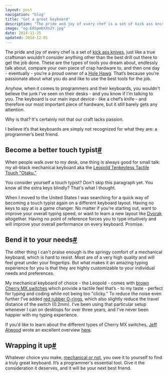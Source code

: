 ```yaml
---
layout: post
navigation: "blog"
title: "Get a great keyboard"
description: "The pride and joy of every chef is a set of kick ass knives, just like a true craftsman wouldn’t consider anything other than the best drill out there to get the job done."
image: "og-E0Spm6XXn2Y.jpg"
date: 2014-11-25
updated: 2014-12-01
---
```


The pride and joy of every chef is a set of <a target="_blank" href="http://cutbrooklyn.com/">kick ass knives</a>, just like a true craftsman wouldn’t consider anything other than the best drill out there to get the job done. These are the types of tools you dream about, endlessly talk about, compare your own piece of crap hardware to, and then one day - eventually - you’re a proud owner of a <a target="_blank" href="http://www-personal.umich.edu/~adbisaro/misc/holehawg.html">Hole Hawg</a>. That’s because you’re passionate about what you do and like to use the best tools for the job.

Anyhow, when it comes to programmers and their keyboards, you wouldn't believe the junk I've seen on their desks - and you know if I'm talking to you. The keyboard is our main input device - like a chef’s knife - and therefore our most important piece of hardware, but it still barely gets any attention.

Why is that? It's certainly not that our craft lacks passion.

I believe it’s that keyboards are simply not recognized for what they are: a programmer’s best friend.

<h2 id="become-a-better-touch-typist" class="has-permalink">Become a better touch typist<a class="permalink" title="Permalink" href="#become-a-better-touch-typist">#</a></h2>

When people walk over to my desk, one thing is always good for small talk: my all-black mechanical keyboard aka the <a target="_blank" href="https://elitekeyboards.com/products.php?sub=leopold,tenkeyless&pid=fc200rtabn">Leopold Tenkeyless Tactile Touch "Otaku."</a>

You consider yourself a touch typist? Don't skip this paragraph yet. You know all the extra keys blindly? That's what I thought.

When I moved to the United States I was searching for a quick way of becoming a touch typist again on a different keyboard layout. Having no keys to spy at is a game changer. No matter if you're starting out, want to improve your overall typing speed, or want to learn a new layout like <a target="_blank" href="https://en.wikipedia.org/wiki/Dvorak_Simplified_Keyboard">Dvorak</a> altogether. Having no point of reference forces you to type intuitively and will  improve your overall performance on every keyboard. Promise.

<h2 id="bend-it-to-your-needs" class="has-permalink">Bend it to your needs<a class="permalink" title="Permalink" href="#bend-it-to-your-needs">#</a></h2>

The other thing I can't praise enough is the springy comfort of a mechanical keyboard, which is hard to resist. Most are of a very high quality and will feel great under your fingertips. But what makes it an amazing typing experience for you is that they are highly customizable to your individual needs and preferences.

My mechanical keyboard of choice - the Leopold - comes with <a target="_blank" href="https://deskthority.net/wiki/Cherry_MX_Brown">brown Cherry MX switches</a> which provide a tactile feel that’s - to my taste - perfect for typing and coding while not being too "clicky." To reduce the noise even further I’ve added <a target="_blank" href="https://www.amazon.com/gp/product/B00AZQ3966/">red rubber O-rings</a>, which also slightly reduce the travel distance of the switch (0.2mm). I've been using that particular setup whenever I can on desktops for over three years, and I’ve  never been happier with my typing experience.

If you’d like to learn about the different types of Cherry MX switches, <a target="_blank" href="https://blog.codinghorror.com/">Jeff Atwood</a> wrote an excellent overview <a target="_blank" href="https://superuser.com/a/366797/65993">here</a>.

<h2 id="wrapping-it-up" class="has-permalink">Wrapping it up<a class="permalink" title="Permalink" href="#wrapping-it-up">#</a></h2>

Whatever choice you make, <a target="_blank" href="https://en.wikipedia.org/wiki/Keyboard_technology">mechanical or not</a>, you owe it to yourself to find a truly great keyboard. It’s a programmer's essential tool. Give it the consideration it deserves, and it will be your next best friend.
